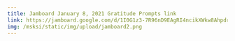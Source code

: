 ```yaml
---
title: Jamboard January 8, 2021 Gratitude Prompts link
link: https://jamboard.google.com/d/1I0G1z3-7R96nD9EAgRI4ncikXWkw8AhpdrRZC3JOtIw/viewer
img: /msksi/static/img/upload/jamboard2.png
---
```

